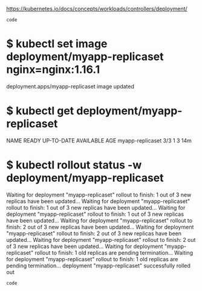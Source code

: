 https://kubernetes.io/docs/concepts/workloads/controllers/deployment/

`code`

# $ kubectl set image deployment/myapp-replicaset  nginx=nginx:1.16.1
deployment.apps/myapp-replicaset image updated
# $ kubectl get deployment/myapp-replicaset
NAME               READY   UP-TO-DATE   AVAILABLE   AGE
myapp-replicaset   3/3     1            3           14m
# $ kubectl rollout status -w deployment/myapp-replicaset
Waiting for deployment "myapp-replicaset" rollout to finish: 1 out of 3 new replicas have been updated...
Waiting for deployment "myapp-replicaset" rollout to finish: 1 out of 3 new replicas have been updated...
Waiting for deployment "myapp-replicaset" rollout to finish: 1 out of 3 new replicas have been updated...
Waiting for deployment "myapp-replicaset" rollout to finish: 2 out of 3 new replicas have been updated...
Waiting for deployment "myapp-replicaset" rollout to finish: 2 out of 3 new replicas have been updated...
Waiting for deployment "myapp-replicaset" rollout to finish: 2 out of 3 new replicas have been updated...
Waiting for deployment "myapp-replicaset" rollout to finish: 1 old replicas are pending termination...
Waiting for deployment "myapp-replicaset" rollout to finish: 1 old replicas are pending termination...
deployment "myapp-replicaset" successfully rolled out

`code`
